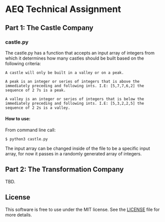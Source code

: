 # AEQ Technical Assignment

## Part 1: The Castle Company

### castle.py

The castle.py has a function that accepts an input array of integers from which
it determines how many castles should be built based on the following criteria:

`A castle will only be built in a valley or on a peak.`

`A peak is an integer or series of integers that is above the immediately preceding
and following ints. I.E: [5,7,7,6,2] the sequence of 2 7s is a peak.`

`A valley is an integer or series of integers that is below the immediately preceding
and following ints. I.E: [5,3,2,2,5] the sequence of 2 2s is a valley.`

#### How to use:
From command line call:

`$ python3 castle.py`

The input array can be changed inside of the file to be a specific input array,
 for now it passes in a randomly generated array of integers.

## Part 2: The Transformation Company

TBD.

## License

This software is free to use under the MIT license. See the [LICENSE][] file for more details.

  [License]: https://github.com/greg-petersen/AEQTakeHome/blob/master/LICENSE.txt